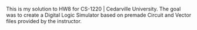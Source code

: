 This is my solution to HW8 for CS-1220 | Cedarville University. The goal was to create a Digital Logic Simulator based on premade Circuit and Vector files provided by the instructor. 
